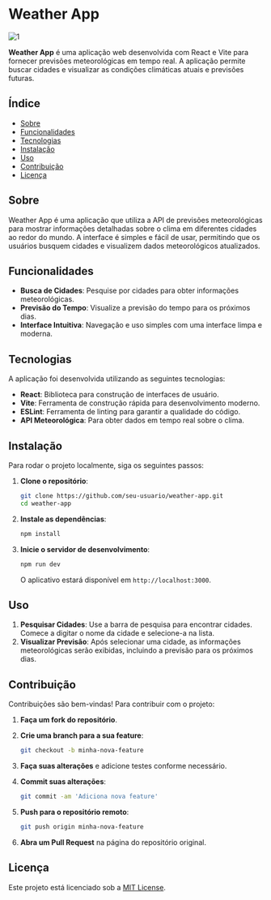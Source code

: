 # Weather App

![1](https://github.com/user-attachments/assets/112790ed-60ba-4aab-95be-76d07066c83d)

**Weather App** é uma aplicação web desenvolvida com React e Vite para fornecer previsões meteorológicas em tempo real. A aplicação permite buscar cidades e visualizar as condições climáticas atuais e previsões futuras.

## Índice

- [Sobre](#sobre)
- [Funcionalidades](#funcionalidades)
- [Tecnologias](#tecnologias)
- [Instalação](#instalação)
- [Uso](#uso)
- [Contribuição](#contribuição)
- [Licença](#licença)

## Sobre

Weather App é uma aplicação que utiliza a API de previsões meteorológicas para mostrar informações detalhadas sobre o clima em diferentes cidades ao redor do mundo. A interface é simples e fácil de usar, permitindo que os usuários busquem cidades e visualizem dados meteorológicos atualizados.

## Funcionalidades

- **Busca de Cidades**: Pesquise por cidades para obter informações meteorológicas.
- **Previsão do Tempo**: Visualize a previsão do tempo para os próximos dias.
- **Interface Intuitiva**: Navegação e uso simples com uma interface limpa e moderna.

## Tecnologias

A aplicação foi desenvolvida utilizando as seguintes tecnologias:

- **React**: Biblioteca para construção de interfaces de usuário.
- **Vite**: Ferramenta de construção rápida para desenvolvimento moderno.
- **ESLint**: Ferramenta de linting para garantir a qualidade do código.
- **API Meteorológica**: Para obter dados em tempo real sobre o clima.

## Instalação

Para rodar o projeto localmente, siga os seguintes passos:

1. **Clone o repositório**:

   ```bash
   git clone https://github.com/seu-usuario/weather-app.git
   cd weather-app
   ```

2. **Instale as dependências**:

   ```bash
   npm install
   ```

3. **Inicie o servidor de desenvolvimento**:

   ```bash
   npm run dev
   ```

   O aplicativo estará disponível em `http://localhost:3000`.

## Uso

1. **Pesquisar Cidades**: Use a barra de pesquisa para encontrar cidades. Comece a digitar o nome da cidade e selecione-a na lista.
2. **Visualizar Previsão**: Após selecionar uma cidade, as informações meteorológicas serão exibidas, incluindo a previsão para os próximos dias.

## Contribuição

Contribuições são bem-vindas! Para contribuir com o projeto:

1. **Faça um fork do repositório**.
2. **Crie uma branch para a sua feature**:

   ```bash
   git checkout -b minha-nova-feature
   ```

3. **Faça suas alterações** e adicione testes conforme necessário.
4. **Commit suas alterações**:

   ```bash
   git commit -am 'Adiciona nova feature'
   ```

5. **Push para o repositório remoto**:

   ```bash
   git push origin minha-nova-feature
   ```

6. **Abra um Pull Request** na página do repositório original.

## Licença

Este projeto está licenciado sob a [MIT License](LICENSE).



